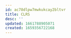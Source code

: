 ```yaml
---
id: ac78dlpw7mwkukcay2bltvr
title: CLRS
desc: ''
updated: 1661788905071
created: 1659356722168
---
```

